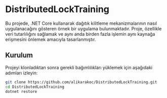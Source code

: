 # DistributedLockTraining

Bu projede, .NET Core kullanarak dağıtık kilitleme mekanizmalarının nasıl uygulanacağını gösteren örnek bir uygulama bulunmaktadır. Proje, özellikle veri tutarlılığını sağlamak ve aynı anda birden fazla işlemin aynı kaynağa erişmesini önlemek amacıyla tasarlanmıştır.

## Kurulum
Projeyi klonladıktan sonra gerekli bağımlılıkları yüklemek için aşağıdaki adımları izleyin:

```bash
git clone https://github.com/alikarakoc/DistributedLockTraining.git
cd DistributedLockTraining
dotnet restore
